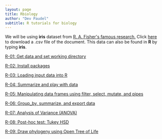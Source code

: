 ```yaml
---
layout: page
title: Rbiology
author: "Dev Paudel"
subtitle: R tutorials for biology
---
```

We will be using **iris** dataset from [R. A. Fisher's famous research.](http://onlinelibrary.wiley.com/doi/10.1111/j.1469-1809.1936.tb02137.x/abstract)
Click [here](https://rbiology.github.io/_data/irisdata.csv) to download a .csv file of the document.
This data can also be found in **R** by typing **iris**.

[R-01: Get data and set working directory](https://rbiology.github.io/2018-02-02-r101_1a/)

[R-02: Install packages](https://rbiology.github.io/2018-02-03-r101-a2/)

[R-03: Loading input data into R](https://rbiology.github.io/2018-02-04-r101-a3/)

[R-04: Summarize and play with data](https://rbiology.github.io/2018-02-05-r101-a4/)

[R-05: Manipulating data frames using filter, select, mutate, and pipes](https://rbiology.github.io/2018-02-06-r101-a5/)

[R-06: Group_by, summarize, and export data](https://rbiology.github.io/2018-02-07-r101-a6/)

[R-07: Analysis of Variance (ANOVA)](https://rbiology.github.io/2018-02-08-r101-a7/)

[R-08: Post-hoc test: Tukey HSD](https://rbiology.github.io/2018-02-09-r101-a8/)

[R-09: Draw phylogeny using Open Tree of Life](https://rbiology.github.io/2018-05-25-r09-a9)
